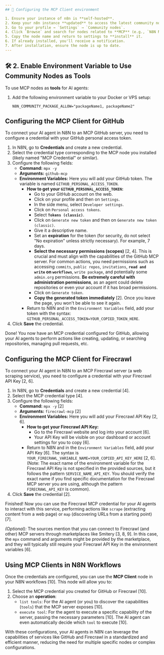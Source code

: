 ```yaml
---
## 🚀 Configuring the MCP Client environment

1. Ensure your instance of n8n is **self-hosted**.
2. Keep your n8n instance **updated** to access the latest community nodes.
3. Go to your profile → `Settings` → `Community nodes`.
4. Click `Browse` and search for nodes related to **MCP** (e.g., `N8N Note MCP` or similar).
5. Copy the node name and return to settings to **install** it.
6. If already installed, you'll receive a notification.
7. After installation, ensure the node is up to date.
---
```


## 🛠️ 2. Enable Environment Variable to Use Community Nodes as Tools

To use MCP nodes as **tools** for AI agents:

1. Add the following environment variable to your Docker or VPS setup:

   ```env
   N8N_COMMUNITY_PACKAGE_ALLOW="packageName1, packageName2"
   ```

## Configuring the MCP Client for GitHub

To connect your AI agent in N8N to an MCP GitHub server, you need to configure a credential with your GitHub personal access token.

1.  In N8N, go to **Credentials** and create a new credential.
2.  Select the credential type corresponding to the MCP node you installed (likely named "MCP Credential" or similar).
3.  Configure the following fields:
    - **Command:** `mpx -y`
    - **Arguments:** `github-mcp`
    - **Environment Variables:** Here you will add your GitHub token. The variable is named `GITHUB_PERSONAL_ACCESS_TOKEN`.
      - **How to get your `GITHUB_PERSONAL_ACCESS_TOKEN`:**
        - Go to your GitHub account on the web.
        - Click on your profile and then on `Settings`.
        - In the side menu, select `Developer settings`.
        - Click on `Personal access tokens`.
        - Select **`Tokens (classic)`**.
        - Click on `Generate new token` and then on `Generate new token (classic)`.
        - Give it a descriptive name.
        - Set an **expiration** for the token (for security, do not select "No expiration" unless strictly necessary). For example, 7 days.
        - **Select the necessary permissions (scopes)** [2, 4]. This is crucial and must align with the capabilities of the GitHub MCP server. For common actions, you need permissions such as accessing `commits`, `public repos`, `invitations`, **`read and write` on `workflows`**, `write package`, and potentially some `admin.org` permissions. **Be extremely careful with administration permissions**, as an agent could delete repositories or even your account if it has broad permissions.
        - Click on `Generate token`.
        - **Copy the generated token immediately** [2]. Once you leave the page, you won't be able to see it again.
      - Return to N8N and in the `Environment Variables` field, add your token with the syntax: `GITHUB_PERSONAL_ACCESS_TOKEN=YOUR_COPIED_TOKEN_HERE`.
4.  Click **Save** the credential.

Done! You now have an MCP credential configured for GitHub, allowing your AI agents to perform actions like creating, updating, or searching repositories, managing pull requests, etc.

## Configuring the MCP Client for Firecrawl

To connect your AI agent in N8N to an MCP Firecrawl server (a web scraping service), you need to configure a credential with your Firecrawl API Key [2, 6].

1.  In N8N, go to **Credentials** and create a new credential [4].
2.  Select the MCP credential type [4].
3.  Configure the following fields:
    - **Command:** `mpx -y` [2]
    - **Arguments:** `firecrawl-mcp` [2]
    - **Environment Variables:** Here you will add your Firecrawl API Key [2, 6].
      - **How to get your Firecrawl API Key:**
        - Go to the Firecrawl website and log into your account [6].
        - Your API Key will be visible on your dashboard or account settings for you to copy [6].
      - Return to N8N and in the `Environment Variables` field, add your API Key [6]. The syntax is `YOUR_FIRECRAWL_VARIABLE_NAME=YOUR_COPIED_API_KEY_HERE` [2, 6]. (Note: The exact name of the environment variable for the Firecrawl API Key is not specified in the provided sources, but it follows the pattern `SERVICE_NAME_API_KEY`. You should verify the exact name if you find specific documentation for the Firecrawl MCP server you are using, although the pattern `FIRECRAWL_API_KEY` is common).
4.  Click **Save** the credential [2].

Finished! Now you can use the Firecrawl MCP credential for your AI agents to interact with this service, performing actions like `scrape` (extracting content from a web page) or `map` (discovering URLs from a starting point) [7].

_(Optional):_ The sources mention that you can connect to Firecrawl (and other) MCP servers through marketplaces like Smitery [3, 8, 9]. In this case, the `mpx` command and arguments might be provided by the marketplace, and they will typically still require your Firecrawl API Key in the environment variables [6].

## Using MCP Clients in N8N Workflows

Once the credentials are configured, you can use the **MCP Client** node in your N8N workflows [10]. This node will allow you to:

1.  Select the MCP credential you created for GitHub or Firecrawl [10].
2.  Choose an **operation**:
    - `list tools`: For the AI agent (or you) to discover the capabilities (`tools`) that the MCP server exposes [10].
    - `execute tool`: For the agent to execute a specific capability of the server, passing the necessary parameters [10]. The AI agent can even automatically decide which `tool` to execute [10].

With these configurations, your AI agents in N8N can leverage the capabilities of services like GitHub and Firecrawl in a standardized and efficient manner, reducing the need for multiple specific nodes or complex configurations.

